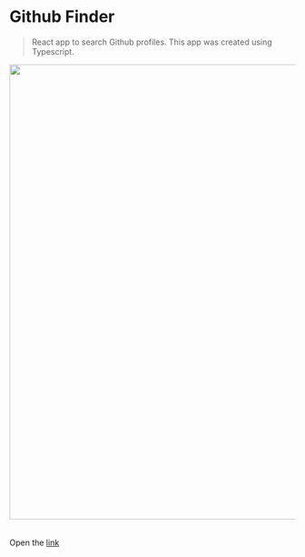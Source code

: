 # Github Finder

> React app to search Github profiles. This app was created using Typescript.

<table align="center">
    <img width="800" src="https://github.com/Liknox/shop-nextjs/assets/92331274/b5ee2bde-3fe7-4b30-8baa-b147fe1bcf74"/>
</table>

Open the [link](https://github-finder-liknox.vercel.app/)
